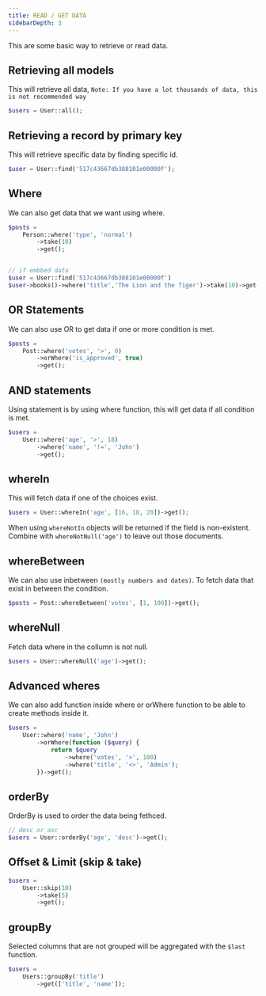 ```yaml
---
title: READ / GET DATA
sidebarDepth: 3
---
```


This are some basic way to retrieve or read data.

## Retrieving all models
This will retrieve all data, `Note: If you have a lot thousands of data, this is not recommended way`
```php
$users = User::all();
```

## Retrieving a record by primary key
This will retrieve specific data by finding specific id.
```php
$user = User::find('517c43667db388101e00000f');
```

## Where
We can also get data that we want using where.
```php
$posts =
    Person::where('type', 'normal')
        ->take(10)
        ->get();


// if embbed data
$user = User::find('517c43667db388101e00000f')
$user->books()->where('title','The Lion and the Tiger')->take(10)->get();
```

## OR Statements
We can also use OR to get data if one or more condition is met.
```php
$posts =
    Post::where('votes', '>', 0)
        ->orWhere('is_approved', true)
        ->get();
```

## AND statements
Using statement is by using where function, this will get data if all condition is met.
```php
$users =
    User::where('age', '>', 18)
        ->where('name', '!=', 'John')
        ->get();
```

## whereIn
This will fetch data if one of the choices exist.
```php
$users = User::whereIn('age', [16, 18, 20])->get();
```

When using `whereNotIn` objects will be returned if the field is non-existent. Combine with `whereNotNull('age')` to leave out those documents.

## whereBetween
We can also use inbetween `(mostly numbers and dates)`. To fetch data that exist in between the condition.
```php
$posts = Post::whereBetween('votes', [1, 100])->get();
```

## whereNull
Fetch data where in the collumn is not null.
```php
$users = User::whereNull('age')->get();
```

## Advanced wheres
We can also add function inside where or orWhere function to be able to create methods inside it.
```php
$users =
    User::where('name', 'John')
        ->orWhere(function ($query) {
            return $query
                ->where('votes', '>', 100)
                ->where('title', '<>', 'Admin');
        })->get();
```

## orderBy
OrderBy is used to order the data being fethced. 
```php
// desc or asc
$users = User::orderBy('age', 'desc')->get();
```

## Offset & Limit (skip & take)

```php
$users =
    User::skip(10)
        ->take(5)
        ->get();
```

## groupBy

Selected columns that are not grouped will be aggregated with the `$last` function.

```php
$users =
    Users::groupBy('title')
        ->get(['title', 'name']);
```
